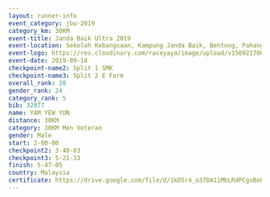```yaml
---
layout: runner-info 
event_category: jbu-2019 
category_km: 30KM 
event-title: Janda Baik Ultra 2019 
event-location: Sekolah Kebangsaan, Kampung Janda Baik, Bentong, Pahang, Malaysia 
event-logo: https://res.cloudinary.com/raceyaya/image/upload/v1569217009/logo/janda-baik_vch1pc.jpg 
event-date: 2019-09-14 
checkpoint-name2: Split 1 SMK 
checkpoint-name3: Split 2 E Farm 
overall_rank: 28
gender_rank: 24
category_rank: 5
bib: 32077
name: YAM YEW YUN
distance: 30KM
category: 30KM Men Veteran
gender: Male
start: 2-00-00
checkpoint2: 3-40-03
checkpoint3: 5-21-33
finish: 5-47-05
country: Malaysia
certificate: https://drive.google.com/file/d/1kD5r4_o37DA11MbLRdPCgvBo0g6Ck5hV/view?usp=sharing
---
```

